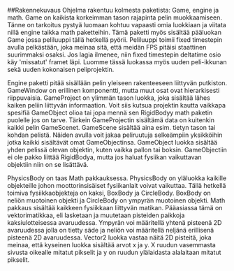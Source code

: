 ##Rakennekuvaus
Ohjelma rakentuu kolmesta paketista: Game, engine ja math. Game on kaikista
korkeimman tason rajapinta pelin muokkaamiseen. Tänne on tarkoitus pystyä 
luomaan kohtuu vapaasti omia luokkiaan ja viitata nillä engine taikka math 
paketteihin. Tämä paketti myös sisältää pääluokan Game jossa peliluuppi 
tällä hetkellä pyörii. Peliluuppi toimii fixed timestepin avulla pelkästään,
joka meinaa sitä, että meidän FPS pitäisi staattinen suurimmaksi osaksi.
Jos lagia ilmenee, niin fixed timestepin deltatime osio käy 'missatut' framet
läpi. Luomme tässä luokassa myös uuden peli-ikkunan sekä uuden kokonaisen 
peliprojektin.

Engine paketti pitää sisällään pelin yleiseen rakenteeseen liittyvän putkiston.
GameWindow on erillinen komponentti, mutta muut osat ovat hierarkisesti riippuvaisia.
GameProject on ylimmän tason luokka, joka sisältää lähes kaiken peliin liittyvän
informaation. Voit siis kutsua projektin kautta vaikkapa spesifiä GameObject
olioa tai jopa mennä sen RigidBodyy math paketin puolelle jos on tarve. Tärkein
GameProjectin sisältämä data on kuitenkin kaikki pelin GameScenet. GameScene 
sisältää aina esim. tietyn tason tai kohdan pelistä. Näiden avulla voit jakaa
peliruutuja selkeämpiin yksikköihin jotka kaikki sisältävät omat GameObjectinsa.
GameObject luokka sisältää yhden pelissä olevan objektin, kuten vaikka pallon
tai boksin. GameObjectiin ei ole pakko liittää RigidBodya, mutta jos haluat
fysiikan vaikuttavan objektiin niin on se lisättävä.

PhysicsBody on taas Math pakkauksessa. PhysicsBody on yläluokka kaikille objekteille
johon moottorinsisäiset fysiikanlait voivat vaikuttaa. Tällä hetkellä toimiva
fysiikkaobjekteja on kaksi, BoxBody ja CircleBody. BoxBody on neliön muotoinen
objekti ja CircleBody on ympyrän muotoinen objekti.
Math pakkaus sisältää kaikkeen fysiikkaan
liittyvän matikan. Pääasiassa tämä on vektorimatikkaa, eli lasketaan ja
muutetaan pisteiden paikkoja kaksiulotteisessa avaruudessa. Ympyrän voi määritellä
yhtenä pisteenä 2D avaruudessa jolla on tietty säde ja neliön voi määritellä
neljänä erillisenä pisteenä 2D avaruudessa. Vector2 luokka vastaa näitä 2D
pisteitä, joka meinaa, että kyseinen luokka sisältää arvot x ja y. X ruudun vasemmasta
sivusta oikealle mitatut pikselit ja y on ruudun ylälaidasta alalaitaan mitatut
pikselit.
